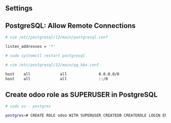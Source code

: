 ## Settings

## PostgreSQL: Allow Remote Connections
```bash
# vim /etc/postgresql/12/main/postgresql.conf

listen_addresses = '*'

# sudo systemctl restart postgresql
```

```bash
# vim /etc/postgresql/12/main/pg_hba.conf

host    all             all              0.0.0.0/0                       md5
host    all             all              ::/0                            md5
```

## Create odoo role as SUPERUSER in PostgreSQL
```bash
# sudo su - postgres

postgres=# CREATE ROLE odoo WITH SUPERUSER CREATEDB CREATEROLE LOGIN ENCRYPTED PASSWORD 'odoo';
```
